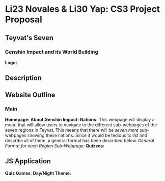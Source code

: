 # Li23 Novales & Li30 Yap: CS3 Project Proposal 
## Teyvat's Seven
### Genshin Impact and its World Building

**Logo:**

## Description

## Website Outline
### Main
**Homepage:**
**About Genshin Impact:**
**Nations:** This webpage will display a menu that will allow users to navigate to the different sub-webpages of the seven regions in Teyvat. This means that there will be _seven more_ sub-webpages showing these nations. Since it would be tedious to list and describe all of them, a general format has been described below.
_General Format for each Region Sub-Webpage:_
**Quizzes:**

## JS Application
**Quiz Games:**
**Day/Night Theme:**
